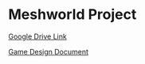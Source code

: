 # Meshworld Project
[Google Drive Link](https://drive.google.com/drive/folders/1ewm97GV2_RoDZrbN839_oeKd5ePks9ZK)

[Game Design Document](https://docs.google.com/document/d/1jaAvZP7iOYEu86sLENo6Z_TmuupGnL39cnVUQQhh994)
